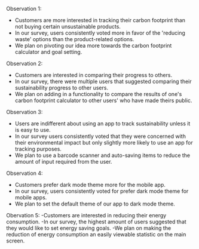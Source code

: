 Observation 1:
- Customers are more interested in tracking their carbon footprint than not buying certain unsustainable products.
- In our survey, users consistently voted more in favor of the 'reducing waste' options than the product-related options.
- We plan on pivoting our idea more towards the carbon footprint calculator and goal setting.

Observation 2:
- Customers are interested in comparing their progress to others.
- In our survey, there were multiple users that suggested comparing their sustainability progress to other users.
- We plan on adding in a functionality to compare the results of one's carbon footprint calculator to other users' who have made theirs public.

Observation 3:
- Users are indifferent about using an app to track sustainability unless it is easy to use.
- In our survey users consistently voted that they were concerned with their environmental impact but only slightly more likely to use an app for tracking purposes.
- We plan to use a barcode scanner and auto-saving items to reduce the amount of input required from the user.

Observation 4: 
- Customers prefer dark mode theme more for the mobile app.
- In our survey, users consistently voted for prefer dark mode theme for mobile apps.
- We plan to set the default theme of our app to dark mode theme. 

Obervation 5: 
  -Customers are interested in reducing their energy consumption.
  -In our survey, the highest amount of users suggested that they would like to set energy saving goals.
  -We plan on making the reduction of energy consumption an easily viewable statistic on the main screen.
